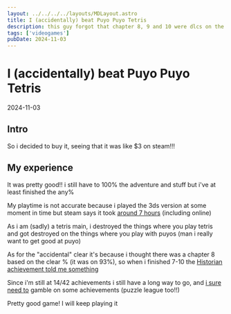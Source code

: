 ```yaml
---
layout: ../../../../layouts/MDLayout.astro
title: I (accidentally) beat Puyo Puyo Tetris
description: this guy forgot that chapter 8, 9 and 10 were dlcs on the 3ds point and laugh
tags: ['videogames']
pubDate: 2024-11-03
---
```


# I (accidentally) beat Puyo Puyo Tetris
2024-11-03
## Intro
So i decided to buy it, seeing that it was like $3 on steam!!!

## My experience

It was pretty good!! i still have to 100% the adventure and stuff but i've at least finished the any%

My playtime is not accurate because i played the 3ds version at some moment in time but steam says it took [around 7 hours](/assets/blog/ppt-1/steam-playtime.png) (including online)

As i am (sadly) a tetris main, i destroyed the things where you play tetris and got destroyed on the things where you play with puyos (man i really want to get good at puyo)

As for the "accidental" clear it's because i thought there was a chapter 8 based on the clear % (it was on 93%), so when i finished 7-10 the [Historian achievement told me something](/assets/blog/ppt-1/stream-chat.png)

Since i'm still at 14/42 achievements i still have a long way to go, and [i sure](/assets/blog/ppt-1/steam-cleaner.png) [need to](/assets/blog/ppt-1/steam-chain.png) gamble on some achievements (puzzle league too!!)

Pretty good game! I will keep playing it